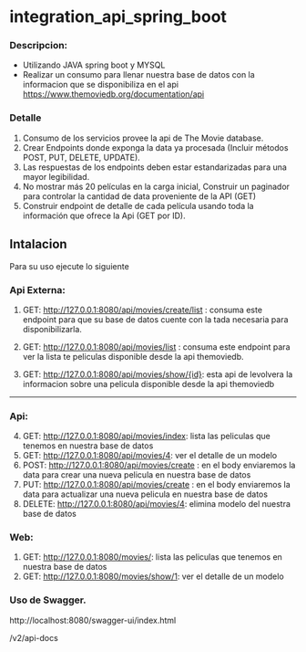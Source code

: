 # integration_api_spring_boot

### Descripcion:
- Utilizando JAVA spring boot y MYSQL
- Realizar un consumo para llenar nuestra base de datos con la informacion que se disponibiliza en el api    https://www.themoviedb.org/documentation/api

### Detalle

1. Consumo de los servicios provee la api de The Movie database. 
2. Crear Endpoints donde exponga la data ya procesada (Incluir métodos POST, PUT, DELETE, UPDATE).
3. Las respuestas de los endpoints deben estar estandarizadas para una mayor legibilidad.
4. No mostrar más 20 películas en la carga inicial, Construir un paginador para controlar la cantidad de data
proveniente de la API (GET)
5. Construir endpoint de detalle de cada película usando toda la información que ofrece la Api (GET por ID).

## Intalacion
Para su uso ejecute lo siguiente

### Api Externa:

1. GET: http://127.0.0.1:8080/api/movies/create/list : consuma este endpoint para que su base de datos cuente con la tada necesaria para disponibilizarla.

2.  GET: http://127.0.0.1:8080/api/movies/list : consuma este endpoint para ver la lista te peliculas disponible desde la api themoviedb.

3.  GET: http://127.0.0.1:8080/api/movies/show/{id}: esta api de levolvera la informacion sobre una pelicula disponible desde la api themoviedb

________________________________________________________________________________________________________

### Api:

4.  GET: http://127.0.0.1:8080/api/movies/index: lista las peliculas que tenemos en nuestra base de datos
5.  GET: http://127.0.0.1:8080/api/movies/4: ver el detalle de un modelo
6.  POST: http://127.0.0.1:8080/api/movies/create : en el body enviaremos la data para crear una nueva pelicula en nuestra base de datos
7.  PUT: http://127.0.0.1:8080/api/movies/create : en el body enviaremos la data para actualizar una nueva pelicula en nuestra base de datos
8.  DELETE: http://127.0.0.1:8080/api/movies/4: elimina modelo del nuestra base de datos

### Web: 

1. GET: http://127.0.0.1:8080/movies/: lista las peliculas que tenemos en nuestra base de datos
2. GET: http://127.0.0.1:8080/movies/show/1: ver el detalle de un modelo

### Uso de Swagger.

http://localhost:8080/swagger-ui/index.html

/v2/api-docs

